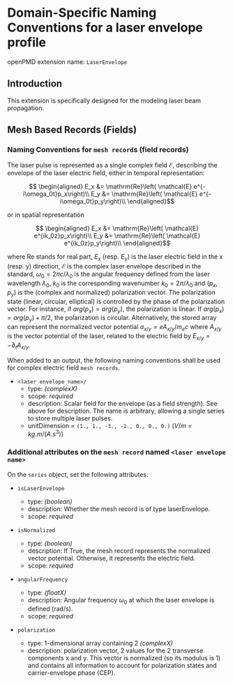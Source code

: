 Domain-Specific Naming Conventions for a laser envelope profile
===============================================================

openPMD extension name: `LaserEnvelope`


Introduction
------------

This extension is specifically designed for the modeling laser beam propagation.

Mesh Based Records (Fields)
---------------------------

### Naming Conventions for `mesh record`s (field records)

The laser pulse is represented as a single complex field $\mathcal{E}$, describing the envelope of the laser electric field, either in temporal representation:

```math
   \begin{aligned}
   E_x &= \mathrm{Re}\left( \mathcal{E} e^{-i\omega_0t}p_x\right)\\
   E_y &= \mathrm{Re}\left( \mathcal{E} e^{-i\omega_0t}p_y\right)\\
\end{aligned}
```

or in spatial representation

```math
   \begin{aligned}
   E_x &= \mathrm{Re}\left( \mathcal{E} e^{ik_0z}p_x\right)\\
   E_y &= \mathrm{Re}\left( \mathcal{E} e^{ik_0z}p_y\right)\\
\end{aligned}
```

where $\mathrm{Re}$ stands for real part, $E_x$ (resp. $E_y$) is the laser electric field in the x (resp. y) direction, $\mathcal{E}$ is the complex laser envelope described in the standard, $\omega_0 = 2\pi c/\lambda_0$ is the angular frequency defined from the laser wavelength $\lambda_0$, $k_0$ is the corresponding wavenumber $k_0=2\pi/\lambda_0$ and $(p_x,p_y)$ is the (complex and normalized) polarization vector. The polarization state (linear, circular, elliptical) is controlled by the phase of the polarization vector. For instance, if $arg(p_x) = arg(p_y)$, the polarization is linear. If $arg(p_x) = arg(p_y) + \pi/2$, the polarization is circular. Alternatively, the stored array can represent the normalized vector potential $a_{x/y} = eA_{x/y}/m_ec$ where $A_{x/y}$ is the vector potential of the laser, related to the electric field by $E_{x/y} = -\partial_tA_{x/y}$.

When added to an output, the following naming conventions shall be used for complex electric field `mesh records`.

  - `<laser envelope name>/`
    - type: *(complexX)*
    - scope: *required*
    - description: Scalar field for the envelope (as a field strength). See above for description. The name is arbitrary, allowing a single series to store multiple laser pulses.
    - unitDimension = `(1., 1., -3., -1., 0., 0., 0.)` $(V/m = kg . m / (A . s^3))$

### Additional attributes on the `mesh record` named `<laser envelope name>`

On the `series` object, set the following attributes:

  - `isLaserEnvelope`
    - type: *(boolean)*
    - description: Whether the mesh record is of type laserEnvelope.
    - scope: *required*

  - `isNormalized`
    - type: *(boolean)*
    - description: If True, the mesh record represents the normalized vector potential. Otherwise, it represents the electric field.
    - scope: *required*

  - `angularFrequency`
    - type: *(floatX)*
    - description: Angular frequency $\omega_0$ at which the laser envelope is defined (rad/s).
    - scope: *required*

  - `polarization`
    - type: 1-dimensional array containing 2 *(complexX)*
    - description: polarization vector, 2 values for the 2 transverse components x and y. This vector is normalized (so its modulus is 1) and contains all information to account for polarization states and carrier-envelope phase (CEP).
